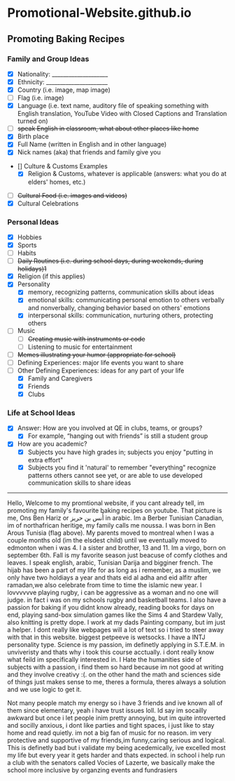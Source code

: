 # Promotional-Website.github.io
Promoting Baking Recipes
---

### Family and Group Ideas
- [x] Nationality: ____________________
- [x] Ethnicity: ______________________
- [x] Country (i.e. image, map image)
- [ ] Flag (i.e. image)
- [x] Language (i.e. text name, auditory file of speaking something with English translation, YouTube Video with Closed Captions and Translation turned on)
- [ ] <del>speak English in classroom, what about other places like home</del>
- [x] Birth place
- [x] Full Name (written in English and in other language)
- [x] Nick names (aka) that friends and family give you
- [] Culture & Customs Examples
  - [x] Religion & Customs, whatever is applicable (answers: what you do at elders' homes, etc.)
- [ ] <del>Cultural Food (i.e. images and videos)</del>
- [x] Cultural Celebrations

### Personal Ideas
- [x] Hobbies
- [x] Sports
- [ ] Habits
- [ ] <del>Daily Routines (i.e. during school days, during weekends, during holidays)1</del>
- [x] Religion (if this applies)
- [x] Personality
  - [x] memory, recognizing patterns, communication skills about ideas
  - [x] emotional skills: communicating personal emotion to others verbally and nonverbally, changing behavior based on others' emotions
  - [x] interpersonal skills: communication, nurturing others, protecting others
- [ ] Music
  - [ ] <del>Creating music with instruments or code</del>
  - [ ] Listening to music for entertainment
- [ ] <del>Memes illustrating your humor (appropriate for school)</dev>
- [ ] Defining Experiences: major life events you want to share
- [ ] Other Defining Experiences: ideas for any part of your life
  - [x] Family and Caregivers
  - [x] Friends
  - [x] Clubs

### Life at School Ideas
- [x] Answer: How are you involved at QE in clubs, teams, or groups?
  - [x] For example, “hanging out with friends” is still a student group
- [x] How are you academic?
  - [x] Subjects you have high grades in; subjects you enjoy "putting in extra effort"
  - [x] Subjects you find it 'natural' to remember "everything" recognize patterns others cannot see yet, or are able to use developed communication skills to share ideas
--- 

  Hello, Welcome to my promtional website, if you cant already tell, im promoting my family's favourite baking recipes on youtube. That picture is me, Ons Ben Hariz or أُنس بن حريز in arabic. Im a Berber Tunisian Canadian, im of northafrican heritige, my family calls me noussa. I was born in Ben Arous Tunisia (flag above). My parents moved to montreal when I was a couple months old (im the elsdest child) until we eventually moved to edmonton when i was 4. I a sister and brother, 13 and 11. Im a virgo, born on september 6th. Fall is my favorite season just beacuse of comfy clothes and leaves. I speak english, arabic, Tunisian Darija and bigginer french. The hijab has been a part of my life for as long as i remember, as a muslim, we only have two holdiays a year and thats eid al adha and eid alfitr after ramadan,we also celebrate from time to time the islamic new year.
  I lovvvvvve playing rugby, i can be aggressive as a woman and no one will judge. in fact i was on my schools rugby and basketball teams. I also have a passion for baking if you didnt know already, reading books for days on end, playing sand-box simulation games like the Sims 4 and Stardew Vally, also knitting is pretty dope. I work at my dads Painting company, but im just a helper. I dont really like webpages will a lot of text so i tried to steer away with that in this website. biggest petpeeve is wetsocks. I have a INTJ personality type. Science is my passion, im definetly applying in S.T.E.M. in unviveristy and thats why i took this course acctually. i dont really know what feild im specifically interested in. I Hate the humanities side of subjects with a passion, i find them so hard because im not good at writing and they involve creativy :(. on the other hand the math and sciences side of things just makes sense to me, theres a formula, theres always a solution and we use logic to get it.
  
  Not many people match my energy so i have 3 friends and ive known all of them since elementary, yeah i have trust issues loll. Id say im socailly awkward but once i let people inim pretty annoying, but im quite introverted and socilly anxious, i dont like parties and tight spaces, i just like to stay home and read quietly. im not a big fan of music for no reason. im very protective and supportive of my friends,im funny,caring serious and logical. This is definetly bad but i validate my being acedemically, ive excelled most my life but every year it gets harder and thats expected. in school i help run a club with the senators called Vocies of Lazerte, we basically make the school more inclusive by organzing events and fundrasiers
  
  